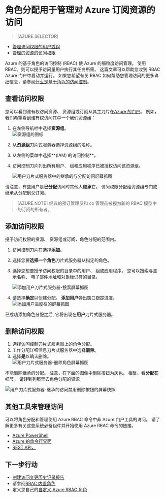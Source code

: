 <properties
    pageTitle="在 Azure 的门户中使用基于角色的访问控件 |Microsoft Azure"
    description="入门中访问管理 Azure 门户中基于角色的访问控制。 使用角色分配给您的资源分配权限。"
    services="active-directory"
    documentationCenter=""
    authors="kgremban"
    manager="femila"
    editor=""/>

<tags
    ms.service="active-directory"
    ms.devlang="na"
    ms.topic="get-started-article"
    ms.tgt_pltfrm="na"
    ms.workload="identity"
    ms.date="10/10/2016"
    ms.author="kgremban"/>

# <a name="use-role-assignments-to-manage-access-to-your-azure-subscription-resources"></a>角色分配用于管理对 Azure 订阅资源的访问

> [AZURE.SELECTOR]
- [管理访问权限的用户或组](role-based-access-control-manage-assignments.md)
- [管理的资源的访问权限](role-based-access-control-configure.md)

Azure 的基于角色的访问控制 (RBAC) 使 Azure 的细粒度访问管理。 使用 RBAC，则可以授予访问量用户执行其任务所需。 这篇文章可以帮助您收到 RBAC Azure 门户中启动并运行。 如果您希望有关 RBAC 如何帮助您管理访问的更多详细信息，请参阅[什么是基于角色的访问控制](role-based-access-control-what-is.md)。

## <a name="view-access"></a>查看访问权限
您可以看到谁有权访问资源、 资源组或订阅从其主刀片在[Azure 的门户](https://portal.azure.com)。 例如，我们希望看到谁有权访问其中一个我们资源组︰

1. 在左侧导航栏中选择**资源组**。  
    ![资源组的图标](./media/role-based-access-control-configure/resourcegroups_icon.png)
2. 从**资源组**刀片式服务器选择资源组的名称。
3. 从左侧的菜单中选择**(IAM) 的访问控制**。  
4. 访问控制刀片列出所有用户、 组和应用程序已被授权访问该资源组。  

    ![用户刀片式服务器中的继承的与分配访问屏幕抓图](./media/role-based-access-control-configure/view-access.png)

请注意，有些用户是**已分配**访问时其他人**继承**它。 访问权限分配给资源组专门或继承从分配到父订阅。

> [AZURE.NOTE] 经典的预订管理员和 co 管理员被视为新的 RBAC 模型中的订阅的所有者。


## <a name="add-access"></a>添加访问权限
授予访问权限的资源、 资源组或订阅，角色分配的范围内。

1. 访问控制刀片在选择**添加**。  
2. 选择您要**选择一个角色**刀片式服务器从指定的角色。
3. 选择您想要授予访问权限的目录中的用户、 组或应用程序。 您可以搜索与显示名称、 电子邮件地址和对象标识符的目录。  

    ![添加用户刀片式服务器-搜索屏幕抓图](./media/role-based-access-control-configure/grant-access2.png)

4. 请选择**确定**以创建分配。 **添加用户**弹出窗口跟踪进度。  
    ![添加用户进度栏的屏幕抓图](./media/role-based-access-control-configure/addinguser_popup.png)

已成功添加角色分配之后, 它将出现在**用户**刀片式服务器。

## <a name="remove-access"></a>删除访问权限

1. 选择访问控制刀片式服务器上的角色分配。
2. 工作分配详细信息刀片式服务器中选择**删除**。  
3. 选择**是**以确认删除。  
    ![用户刀片式服务器-删除角色屏幕抓图](./media/role-based-access-control-configure/remove-access1.png)

不能删除继承的分配。 注意，在下面的图像中删除按钮为灰色。 相反，看**分配在**细节。 请转到列那里去角色分配的资源。

![用户刀片式服务器-继承的访问禁用删除按钮的屏幕快照](./media/role-based-access-control-configure/remove-access2.png)

## <a name="other-tools-to-manage-access"></a>其他工具来管理访问
可以将角色分配和管理使用 Azure RBAC 命令中非 Azure 门户工具的访问。  请了解更多有关这些系统必备组件并开始使用 Azure RBAC 命令的链接。

- [Azure PowerShell](role-based-access-control-manage-access-powershell.md)
- [Azure 的命令行界面](role-based-access-control-manage-access-azure-cli.md)
- [REST API，](role-based-access-control-manage-access-rest.md)

## <a name="next-steps"></a>下一步行动
- [创建访问变更历史记录报告](role-based-access-control-access-change-history-report.md)
- 请参阅[RBAC 内置角色](role-based-access-built-in-roles.md)
- 定义您自己的[自定义 Azure RBAC 角色](role-based-access-control-custom-roles.md)
